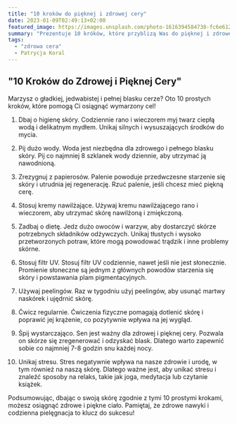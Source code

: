 ```yaml
---
title: "10 kroków do pięknej i zdrowej cery"
date: 2023-01-09T02:49:13+02:00
featured_image: https://images.unsplash.com/photo-1616394584738-fc6e612e71b9?ixlib=rb-4.0.3&ixid=MnwxMjA3fDB8MHxzZWFyY2h8MjN8fGJlYXV0eXxlbnwwfHwwfHw%3D&auto=format&fit=crop&w=500&q=60
summary: "Prezentuje 10 króków, które przyblizą Was do pięknej i zdrowej cery .."
tags:
  - "zdrowa cera"
  - Patrycja Koral
---
```


## "10 Kroków do Zdrowej i Pięknej Cery"

Marzysz o gładkiej, jedwabistej i pełnej blasku cerze? Oto 10 prostych kroków, które pomogą Ci osiągnąć wymarzony cel!

1. Dbaj o higienę skóry. Codziennie rano i wieczorem myj twarz ciepłą wodą i delikatnym mydłem. Unikaj silnych i wysuszających środków do mycia.

2. Pij dużo wody. Woda jest niezbędna dla zdrowego i pełnego blasku skóry. Pij co najmniej 8 szklanek wody dziennie, aby utrzymać ją nawodnioną.

3. Zrezygnuj z papierosów. Palenie powoduje przedwczesne starzenie się skóry i utrudnia jej regenerację. Rzuć palenie, jeśli chcesz mieć piękną cerę.

4. Stosuj kremy nawilżające. Używaj kremu nawilżającego rano i wieczorem, aby utrzymać skórę nawilżoną i zmiękczoną.

5. Zadbaj o dietę. Jedz dużo owoców i warzyw, aby dostarczyć skórze potrzebnych składników odżywczych. Unikaj tłustych i wysoko przetworzonych potraw, które mogą powodować trądzik i inne problemy skórne.

6. Stosuj filtr UV. Stosuj filtr UV codziennie, nawet jeśli nie jest słonecznie. Promienie słoneczne są jednym z głównych powodów starzenia się skóry i powstawania plam pigmentacyjnych.

7. Używaj peelingów. Raz w tygodniu użyj peelingów, aby usunąć martwy naskórek i ujędrnić skórę.

8. Ćwicz regularnie. Ćwiczenia fizyczne pomagają dotlenić skórę i poprawić jej krążenie, co pozytywnie wpływa na jej wygląd.

9. Śpij wystarczająco. Sen jest ważny dla zdrowej i pięknej cery. Pozwala on skórze się zregenerować i odzyskać blask. Dlatego warto zapewnić sobie co najmniej 7-8 godzin snu każdej nocy.

10. Unikaj stresu. Stres negatywnie wpływa na nasze zdrowie i urodę, w tym również na naszą skórę. Dlatego ważne jest, aby unikać stresu i znaleźć sposoby na relaks, takie jak joga, medytacja lub czytanie książek.

Podsumowując, dbając o swoją skórę zgodnie z tymi 10 prostymi krokami, możesz osiągnąć zdrowe i piękne ciało. Pamiętaj, że zdrowe nawyki i codzienna pielęgnacja to klucz do sukcesu!